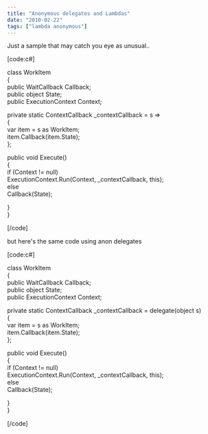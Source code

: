 ```yaml
---
title: "Anonymous delegates and Lambdas"
date: "2010-02-22"
tags: ["lambda anonymous"]
---
```


Just a sample that may catch you eye as unusual..

[code:c#]

class WorkItem  
{  
public WaitCallback Callback;  
public object State;  
public ExecutionContext Context;

private static ContextCallback _contextCallback = s =>  
{  
var item = s as WorkItem;  
item.Callback(item.State);  
};

public void Execute()  
{  
if (Context != null)  
ExecutionContext.Run(Context, _contextCallback, this);  
else  
Callback(State);

}  
}

[/code]

but here's the same code using anon delegates

[code:c#]

class WorkItem  
{  
public WaitCallback Callback;  
public object State;  
public ExecutionContext Context;

private static ContextCallback _contextCallback = delegate(object s)  
{  
var item = s as WorkItem;  
item.Callback(item.State);  
};

public void Execute()  
{  
if (Context != null)  
ExecutionContext.Run(Context, _contextCallback, this);  
else  
Callback(State);

}  
}

[/code]
